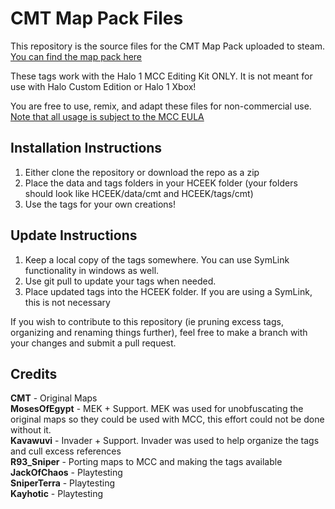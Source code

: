 # CMT Map Pack Files
This repository is the source files for the CMT Map Pack uploaded to steam. [You can find the map pack here](https://steamcommunity.com/sharedfiles/filedetails/?id=2904216249)

These tags work with the Halo 1 MCC Editing Kit ONLY. It is not meant for use with Halo Custom Edition or Halo 1 Xbox!

You are free to use, remix, and adapt these files for non-commercial use. [Note that all usage is subject to the MCC EULA](https://www.halowaypoint.com/halo-the-master-chief-collection/eula)


Installation Instructions
----------------------------------------------------------------------------------------------
1. Either clone the repository or download the repo as a zip
2. Place the data and tags folders in your HCEEK folder (your folders should look like HCEEK/data/cmt and HCEEK/tags/cmt)
3. Use the tags for your own creations!


Update Instructions
----------------------------------------------------------------------------------------------
1. Keep a local copy of the tags somewhere. You can use SymLink functionality in windows as well.
2. Use git pull to update your tags when needed.
3. Place updated tags into the HCEEK folder. If you are using a SymLink, this is not necessary


If you wish to contribute to this repository (ie pruning excess tags, organizing and renaming things further), feel free to make a branch with your changes and submit a pull request.


Credits
----------------------------------------------------------------------------------------------
**CMT** - Original Maps </br>
**MosesOfEgypt** - MEK + Support. MEK was used for unobfuscating the original maps so they could be used with MCC, this effort could not be done without it.</br>
**Kavawuvi** - Invader + Support. Invader was used to help organize the tags and cull excess references</br>
**R93_Sniper** - Porting maps to MCC and making the tags available</br>
**JackOfChaos** - Playtesting</br>
**SniperTerra** - Playtesting</br>
**Kayhotic** - Playtesting
